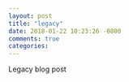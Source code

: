 ```yaml
---
layout: post
title: "legacy"
date: 2018-01-22 10:23:26 -0800
comments: true
categories: 
---
```

Legacy blog post